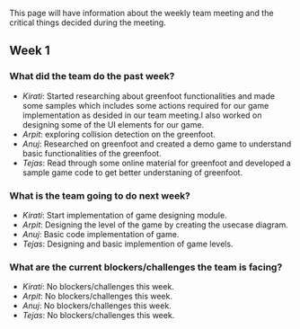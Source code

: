 This page will have information about the weekly team meeting and the critical things decided during the meeting.


## Week 1


### What did the team do the past week?

* *Kirati*: Started researching about greenfoot functionalities and made some samples which includes some actions required for our game implementation as desided in our team meeting.I also worked on designing some of the UI elements for our game.
* *Arpit*: exploring collision detection on the greenfoot.
* *Anuj*: Researched on greenfoot and created a demo game to understand basic functionalities of the greenfoot.
* *Tejas*: Read through some online material for greenfoot and developed a sample game code to get better understaning of greenfoot.


### What is the team going to do next week?
* *Kirati*: Start implementation of game designing module.
* *Arpit*: Designing the level of the game by creating the usecase diagram.
* *Anuj*: Basic code implementation of game.
* *Tejas*: Designing and basic implemention of game levels.


### What are the current blockers/challenges the team is facing?
* *Kirati*: No blockers/challenges this week.
* *Arpit*: No blockers/challenges this week.
* *Anuj*: No blockers/challenges this week.
* *Tejas*: No blockers/challenges this week.


